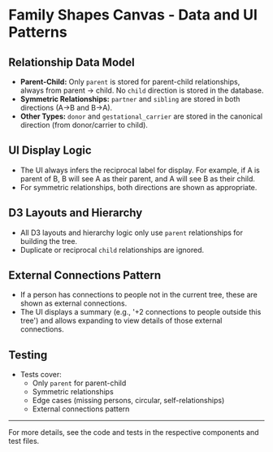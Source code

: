 # Family Shapes Canvas - Data and UI Patterns

## Relationship Data Model

- **Parent-Child:** Only `parent` is stored for parent-child relationships, always from parent → child. No `child` direction is stored in the database.
- **Symmetric Relationships:** `partner` and `sibling` are stored in both directions (A→B and B→A).
- **Other Types:** `donor` and `gestational_carrier` are stored in the canonical direction (from donor/carrier to child).

## UI Display Logic

- The UI always infers the reciprocal label for display. For example, if A is parent of B, B will see A as their parent, and A will see B as their child.
- For symmetric relationships, both directions are shown as appropriate.

## D3 Layouts and Hierarchy

- All D3 layouts and hierarchy logic only use `parent` relationships for building the tree.
- Duplicate or reciprocal `child` relationships are ignored.

## External Connections Pattern

- If a person has connections to people not in the current tree, these are shown as external connections.
- The UI displays a summary (e.g., '+2 connections to people outside this tree') and allows expanding to view details of those external connections.

## Testing

- Tests cover:
  - Only `parent` for parent-child
  - Symmetric relationships
  - Edge cases (missing persons, circular, self-relationships)
  - External connections pattern

---

For more details, see the code and tests in the respective components and test files.
